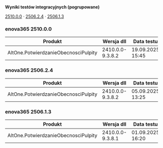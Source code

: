 **Wyniki testów integracyjnych (pogrupowane)**

[2510.0.0](#enova365-251000) · [2506.2.4](#enova365-250624) · [2506.1.3](#enova365-250613)

### enova365 2510.0.0

| Produkt                              | Wersja dll       | Data testu       | Status |
|--------------------------------------|------------------|------------------|--------|
| AltOne.PotwierdzanieObecnosciPulpity | 2410.0.0-9.3.8.2 | 19.09.2025 15:45 | ✅      |

### enova365 2506.2.4

| Produkt                              | Wersja dll       | Data testu       | Status |
|--------------------------------------|------------------|------------------|--------|
| AltOne.PotwierdzanieObecnosciPulpity | 2410.0.0-9.3.8.2 | 05.09.2025 13:25 | ✅      |

### enova365 2506.1.3

| Produkt                              | Wersja dll       | Data testu       | Status |
|--------------------------------------|------------------|------------------|--------|
| AltOne.PotwierdzanieObecnosciPulpity | 2410.0.0-9.3.8.1 | 01.09.2025 16:20 | ✅      |

